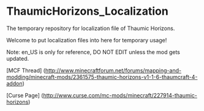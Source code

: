 # ThaumicHorizons_Localization
The temporary repository for localization file of Thaumic Horizons.

Welcome to put localization files into here for temporary usage!

Note: en_US is only for reference, DO NOT EDIT unless the mod gets updated.

[MCF Thread] (http://www.minecraftforum.net/forums/mapping-and-modding/minecraft-mods/2361575-thaumic-horizons-v1-1-6-thaumcraft-4-addon)

[Curse Page] (http://www.curse.com/mc-mods/minecraft/227914-thaumic-horizons)
